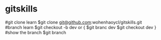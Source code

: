 # gitskills
#git clone learn
$git clone git@github.com:wohenhaoycl/gitskills.git
#branch learn
$git checkout -b dev
or
{
$git branc dev
$git checkout dev 
}
  #show the branch
$git branch

